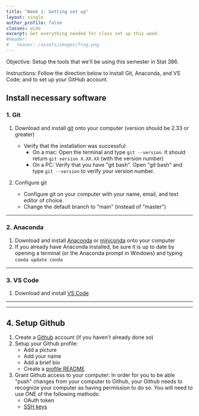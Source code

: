 ```yaml
---
title: "Week 1: Getting set up"
layout: single
author_profile: false
classes: wide
excerpt: Get everything needed for class set up this week.
#header:
#   teaser: /assets/images/frog.png  
---
```

Objective:  Setup the tools that we'll be using this semester in Stat 386.

Instructions: Follow the direction below to install Git, Anaconda, and VS Code; and to set up your GitHub account.

## Install necessary software

### 1. Git
1. Download and install [git](https://git-scm.com/) onto your computer (version should be 2.33 or greater)
    * Verify that the installation was successful:
        - On a mac: Open the terminal and type `git --version`.  It should return `git version X.XX.XX` (with the version number)
        - On a PC: Verify that you have "git bash".  Open "git bash" and type `git --version` to verify your version number.

2. Configure git 
    * Configure git on your computer with your name, email, and text editor of choice.
    * Change the default branch to "main" (instead of "master") 

---
### 2. Anaconda 
1. Download and install [Anaconda](https://www.anaconda.com/download) or [miniconda](https://docs.conda.io/en/latest/miniconda.html) onto your computer
2. If you already have Anaconda installed, be sure it is up to date by opening a terminal (or the Anaconda prompt in Windows) and typing
```conda update conda```

---
### 3. VS Code
1. Download and install [VS Code](https://code.visualstudio.com/)

---
---
## 4. Setup Github
1. Create a [Github](https://github.com/) account (if you haven't already done so)
2. Setup your Github profile:
    * Add a picture
    * Add your name
    * Add a brief bio
    * Create a [profile README](https://docs.github.com/en/account-and-profile/setting-up-and-managing-your-github-profile/customizing-your-profile/managing-your-profile-readme)
3. Grant Github access to your computer:
    In order for you to be able "push" changes from your computer to Github, your Github needs to recognize your computer as having permission to do so.  You will need to use ONE of the following methods:
    * OAuth token
    * [SSH keys]({{site.url}}/{{site.baseurl}}/resources/sshsetup)


    



